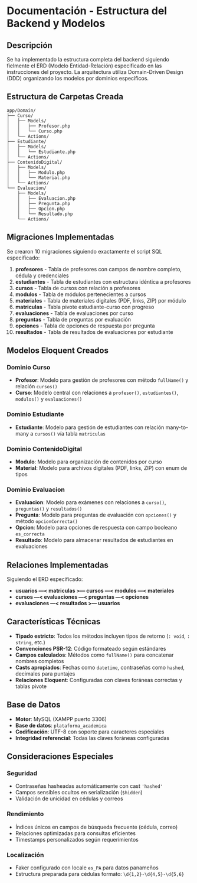 # Documentación - Estructura del Backend y Modelos

## Descripción

Se ha implementado la estructura completa del backend siguiendo fielmente el ERD (Modelo Entidad-Relación) especificado en las instrucciones del proyecto. La arquitectura utiliza Domain-Driven Design (DDD) organizando los modelos por dominios específicos.

## Estructura de Carpetas Creada

```
app/Domain/
├── Curso/
│   ├── Models/
│   │   ├── Profesor.php
│   │   └── Curso.php
│   └── Actions/
├── Estudiante/
│   ├── Models/
│   │   └── Estudiante.php
│   └── Actions/
├── ContenidoDigital/
│   ├── Models/
│   │   ├── Modulo.php
│   │   └── Material.php
│   └── Actions/
└── Evaluacion/
    ├── Models/
    │   ├── Evaluacion.php
    │   ├── Pregunta.php
    │   ├── Opcion.php
    │   └── Resultado.php
    └── Actions/
```

## Migraciones Implementadas

Se crearon 10 migraciones siguiendo exactamente el script SQL especificado:

1. **profesores** - Tabla de profesores con campos de nombre completo, cédula y credenciales
2. **estudiantes** - Tabla de estudiantes con estructura idéntica a profesores
3. **cursos** - Tabla de cursos con relación a profesores
4. **modulos** - Tabla de módulos pertenecientes a cursos
5. **materiales** - Tabla de materiales digitales (PDF, links, ZIP) por módulo
6. **matriculas** - Tabla pivote estudiante-curso con progreso
7. **evaluaciones** - Tabla de evaluaciones por curso
8. **preguntas** - Tabla de preguntas por evaluación
9. **opciones** - Tabla de opciones de respuesta por pregunta
10. **resultados** - Tabla de resultados de evaluaciones por estudiante

## Modelos Eloquent Creados

### Dominio Curso

- **Profesor**: Modelo para gestión de profesores con método `fullName()` y relación `cursos()`
- **Curso**: Modelo central con relaciones a `profesor()`, `estudiantes()`, `modulos()` y `evaluaciones()`

### Dominio Estudiante

- **Estudiante**: Modelo para gestión de estudiantes con relación many-to-many a `cursos()` vía tabla `matriculas`

### Dominio ContenidoDigital

- **Modulo**: Modelo para organización de contenidos por curso
- **Material**: Modelo para archivos digitales (PDF, links, ZIP) con enum de tipos

### Dominio Evaluacion

- **Evaluacion**: Modelo para exámenes con relaciones a `curso()`, `preguntas()` y `resultados()`
- **Pregunta**: Modelo para preguntas de evaluación con `opciones()` y método `opcionCorrecta()`
- **Opcion**: Modelo para opciones de respuesta con campo booleano `es_correcta`
- **Resultado**: Modelo para almacenar resultados de estudiantes en evaluaciones

## Relaciones Implementadas

Siguiendo el ERD especificado:

- **usuarios —< matriculas >— cursos —< modulos —< materiales**
- **cursos —< evaluaciones —< preguntas —< opciones**
- **evaluaciones —< resultados >— usuarios**

## Características Técnicas

- **Tipado estricto**: Todos los métodos incluyen tipos de retorno (`: void`, `: string`, etc.)
- **Convenciones PSR-12**: Código formateado según estándares
- **Campos calculados**: Métodos como `fullName()` para concatenar nombres completos
- **Casts apropiados**: Fechas como `datetime`, contraseñas como `hashed`, decimales para puntajes
- **Relaciones Eloquent**: Configuradas con claves foráneas correctas y tablas pivote

## Base de Datos

- **Motor**: MySQL (XAMPP puerto 3306)
- **Base de datos**: `plataforma_academica`
- **Codificación**: UTF-8 con soporte para caracteres especiales
- **Integridad referencial**: Todas las claves foráneas configuradas

## Consideraciones Especiales

### Seguridad

- Contraseñas hasheadas automáticamente con cast `'hashed'`
- Campos sensibles ocultos en serialización (`$hidden`)
- Validación de unicidad en cédulas y correos

### Rendimiento

- Índices únicos en campos de búsqueda frecuente (cédula, correo)
- Relaciones optimizadas para consultas eficientes
- Timestamps personalizados según requerimientos

### Localización

- Faker configurado con locale `es_PA` para datos panameños
- Estructura preparada para cédulas formato: `\d{1,2}-\d{4,5}-\d{5,6}`
